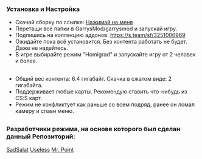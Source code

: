 ### Установка и Настройка
- Скачай сборку по ссылке: [Нажимай на меня](https://github.com/Niikbb/Homigrad/archive/refs/heads/testing.zip)
- Перетащи все папки в GarrysMod/garrysmod и запускай игру.
- Подпишись на коллекцию аддонов: https://s.team/sf/3251006969
- Ожидайте пока всё установится. Без контента работать не будет. Даже не надейтесь.
- В игре выбирайте режим "Homigrad" и запускайте игру от 2 человек и более.
##
- Общий вес контента: 6.4 гигабайт. Скачка в сжатом виде: 2 гигабайта.
- Поддерживает любые карты. Рекомендую ставить что-нибудь из CS:S карт.
- Режим не конфликтует как раньше со всем подряд, ранее он ломал камеру и спавн меню.
##
### Разработчики режима, на основе которого был сделан данный Репозиторий:
[SadSalat](https://github.com/sadsalat)
[Useless](https://github.com/uzelezz123)
[Mr. Point](https://github.com/MrPointlezz)
